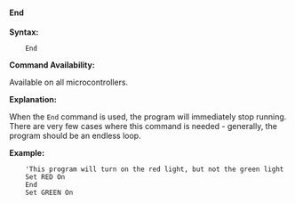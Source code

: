 <div class="section">

<div class="titlepage">

<div>

<div>

#### <span id="end"></span>End

</div>

</div>

</div>

<span class="strong">**Syntax:**</span>

``` screen
    End
```

<span class="strong">**Command Availability:**</span>

Available on all microcontrollers.

<span class="strong">**Explanation:**</span>

When the `End` command is used, the program will immediately stop
running. There are very few cases where this command is needed -
generally, the program should be an endless loop.

<span class="strong">**Example:**</span>

``` screen
    'This program will turn on the red light, but not the green light
    Set RED On
    End
    Set GREEN On
```

</div>

